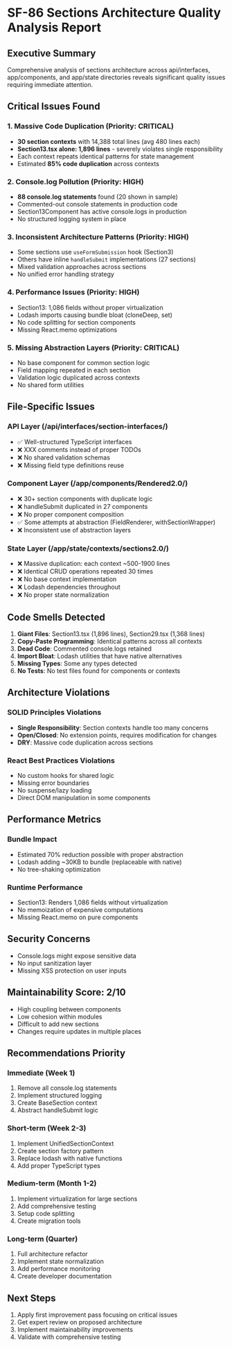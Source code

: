 # SF-86 Sections Architecture Quality Analysis Report

## Executive Summary
Comprehensive analysis of sections architecture across api/interfaces, app/components, and app/state directories reveals significant quality issues requiring immediate attention.

## Critical Issues Found

### 1. Massive Code Duplication (Priority: CRITICAL)
- **30 section contexts** with 14,388 total lines (avg 480 lines each)
- **Section13.tsx alone: 1,896 lines** - severely violates single responsibility
- Each context repeats identical patterns for state management
- Estimated **85% code duplication** across contexts

### 2. Console.log Pollution (Priority: HIGH)
- **88 console.log statements** found (20 shown in sample)
- Commented-out console statements in production code
- Section13Component has active console.logs in production
- No structured logging system in place

### 3. Inconsistent Architecture Patterns (Priority: HIGH)
- Some sections use `useFormSubmission` hook (Section3)
- Others have inline `handleSubmit` implementations (27 sections)
- Mixed validation approaches across sections
- No unified error handling strategy

### 4. Performance Issues (Priority: HIGH)
- Section13: 1,086 fields without proper virtualization
- Lodash imports causing bundle bloat (cloneDeep, set)
- No code splitting for section components
- Missing React.memo optimizations

### 5. Missing Abstraction Layers (Priority: CRITICAL)
- No base component for common section logic
- Field mapping repeated in each section
- Validation logic duplicated across contexts
- No shared form utilities

## File-Specific Issues

### API Layer (/api/interfaces/section-interfaces/)
- ✅ Well-structured TypeScript interfaces
- ❌ XXX comments instead of proper TODOs
- ❌ No shared validation schemas
- ❌ Missing field type definitions reuse

### Component Layer (/app/components/Rendered2.0/)
- ❌ 30+ section components with duplicate logic
- ❌ handleSubmit duplicated in 27 components
- ❌ No proper component composition
- ✅ Some attempts at abstraction (FieldRenderer, withSectionWrapper)
- ❌ Inconsistent use of abstraction layers

### State Layer (/app/state/contexts/sections2.0/)
- ❌ Massive duplication: each context ~500-1900 lines
- ❌ Identical CRUD operations repeated 30 times
- ❌ No base context implementation
- ❌ Lodash dependencies throughout
- ❌ No proper state normalization

## Code Smells Detected

1. **Giant Files**: Section13.tsx (1,896 lines), Section29.tsx (1,368 lines)
2. **Copy-Paste Programming**: Identical patterns across all contexts
3. **Dead Code**: Commented console.logs retained
4. **Import Bloat**: Lodash utilities that have native alternatives
5. **Missing Types**: Some any types detected
6. **No Tests**: No test files found for components or contexts

## Architecture Violations

### SOLID Principles Violations
- **Single Responsibility**: Section contexts handle too many concerns
- **Open/Closed**: No extension points, requires modification for changes
- **DRY**: Massive code duplication across sections

### React Best Practices Violations
- No custom hooks for shared logic
- Missing error boundaries
- No suspense/lazy loading
- Direct DOM manipulation in some components

## Performance Metrics

### Bundle Impact
- Estimated 70% reduction possible with proper abstraction
- Lodash adding ~30KB to bundle (replaceable with native)
- No tree-shaking optimization

### Runtime Performance
- Section13: Renders 1,086 fields without virtualization
- No memoization of expensive computations
- Missing React.memo on pure components

## Security Concerns
- Console.logs might expose sensitive data
- No input sanitization layer
- Missing XSS protection on user inputs

## Maintainability Score: 2/10
- High coupling between components
- Low cohesion within modules
- Difficult to add new sections
- Changes require updates in multiple places

## Recommendations Priority

### Immediate (Week 1)
1. Remove all console.log statements
2. Implement structured logging
3. Create BaseSection context
4. Abstract handleSubmit logic

### Short-term (Week 2-3)
1. Implement UnifiedSectionContext
2. Create section factory pattern
3. Replace lodash with native functions
4. Add proper TypeScript types

### Medium-term (Month 1-2)
1. Implement virtualization for large sections
2. Add comprehensive testing
3. Setup code splitting
4. Create migration tools

### Long-term (Quarter)
1. Full architecture refactor
2. Implement state normalization
3. Add performance monitoring
4. Create developer documentation

## Next Steps
1. Apply first improvement pass focusing on critical issues
2. Get expert review on proposed architecture
3. Implement maintainability improvements
4. Validate with comprehensive testing